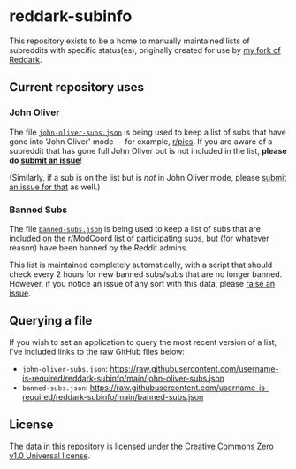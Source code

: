 # reddark-subinfo

This repository exists to be a home to manually maintained lists of subreddits with specific status(es), originally created for use by [my fork of Reddark](https://github.com/username-is-required/Reddark).

## Current repository uses

### John Oliver
The file [`john-oliver-subs.json`](john-oliver-subs.json) is being used to keep a list of subs that have gone into 'John Oliver' mode -- for example, [r/pics](https://web.archive.org/web/20230618032422/https://old.reddit.com/r/pics/comments/14bai7s/henceforth_rpics_will_feature_only_images_of_john/). If you are aware of a subreddit that has gone full John Oliver but is not included in the list, **please do [submit an issue](https://github.com/username-is-required/reddark-subinfo/issues/new?title=new%20john%20oliver%20sub:%20r/[subname])**!

(Similarly, if a sub is on the list but is *not* in John Oliver mode, please [submit an issue for that](https://github.com/username-is-required/reddark-subinfo/issues/new?title=remove%20sub%20from%20john%20oliver%20list:%20r/%5Bsubname%5D) as well.)

### Banned Subs
The file [`banned-subs.json`](banned-subs.json) is being used to keep a list of subs that are included on the r/ModCoord list of participating subs, but (for whatever reason) have been banned by the Reddit admins.

This list is maintained completely automatically, with a script that should check every 2 hours for new banned subs/subs that are no longer banned. However, if you notice an issue of any sort with this data, please [raise an issue](https://github.com/username-is-required/reddark-subinfo/issues/new?title=banned-subs%20issue:%20%5bdescribe%20issue%5d). 

## Querying a file 

If you wish to set an application to query the most recent version of a list, I've included links to the raw GitHub files below:

 - `john-oliver-subs.json`: https://raw.githubusercontent.com/username-is-required/reddark-subinfo/main/john-oliver-subs.json
 - `banned-subs.json`: https://raw.githubusercontent.com/username-is-required/reddark-subinfo/main/banned-subs.json

## License
The data in this repository is licensed under the [Creative Commons Zero v1.0 Universal license](LICENSE).
